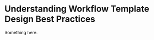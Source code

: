 [title]: # (Understanding Workflow Template Design Best Practices)
[tags]: # (XXX)
[priority]: # (5453)
# Understanding Workflow Template Design Best Practices
Something here.
